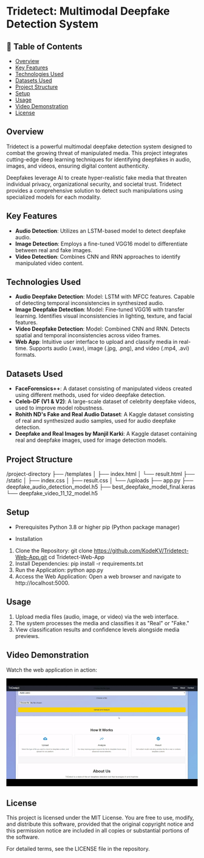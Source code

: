 # Tridetect: Multimodal Deepfake Detection System

## 📖 Table of Contents
- [Overview](#overview)
- [Key Features](#key-features)
- [Technologies Used](#technologies-used)
- [Datasets Used](#datasets-used)
- [Project Structure](#project-structure)
- [Setup](#setup)
- [Usage](#usage)
- [Video Demonstration](#video-demonstration)
- [License](#license)

## Overview
Tridetect is a powerful multimodal deepfake detection system designed to combat the growing threat of manipulated media. This project integrates cutting-edge deep learning techniques for identifying deepfakes in audio, images, and videos, ensuring digital content authenticity.

Deepfakes leverage AI to create hyper-realistic fake media that threaten individual privacy, organizational security, and societal trust. Tridetect provides a comprehensive solution to detect such manipulations using specialized models for each modality.

## Key Features
- **Audio Detection**: Utilizes an LSTM-based model to detect deepfake audio.
- **Image Detection**: Employs a fine-tuned VGG16 model to differentiate between real and fake images.
- **Video Detection**: Combines CNN and RNN approaches to identify manipulated video content.

## Technologies Used
- **Audio Deepfake Detection**:
Model: LSTM with MFCC features.
Capable of detecting temporal inconsistencies in synthesized audio.
- **Image Deepfake Detection**:
Model: Fine-tuned VGG16 with transfer learning.
Identifies visual inconsistencies in lighting, texture, and facial features.
- **Video Deepfake Detection**:
Model: Combined CNN and RNN.
Detects spatial and temporal inconsistencies across video frames.
- **Web App**:
Intuitive user interface to upload and classify media in real-time.
Supports audio (.wav), image (.jpg, .png), and video (.mp4, .avi) formats.

## Datasets Used
- **FaceForensics++**: A dataset consisting of manipulated videos created using different methods, used for video deepfake detection.
- **Celeb-DF (V1 & V2)**: A large-scale dataset of celebrity deepfake videos, used to improve model robustness.
- **Rohith ND's Fake and Real Audio Dataset**: A Kaggle dataset consisting of real and synthesized audio samples, used for audio deepfake detection.
- **Deepfake and Real Images by Manjil Karki**: A Kaggle dataset containing real and deepfake images, used for image detection models.

## Project Structure
/project-directory
├── /templates
│   ├── index.html
│   └── result.html
├── /static
│   ├── index.css
│   ├── result.css
│   └── /uploads
├── app.py
├── deepfake_audio_detection_model.h5
├── best_deepfake_model_final.keras
└── deepfake_video_11_12_model.h5

## Setup
- Prerequisites
Python 3.8 or higher
pip (Python package manager)

- Installation
1. Clone the Repository:
git clone https://github.com/KodeKV/Tridetect-Web-App.git
cd Tridetect-Web-App
2. Install Dependencies:
pip install -r requirements.txt
3. Run the Application:
python app.py
4. Access the Web Application: Open a web browser and navigate to http://localhost:5000.

## Usage
1. Upload media files (audio, image, or video) via the web interface.
2. The system processes the media and classifies it as "Real" or "Fake."
3. View classification results and confidence levels alongside media previews.

## Video Demonstration
Watch the web application in action:

![Tridetect GIF](https://github.com/KodeKV/Tridetect-Web-App/blob/main/Tridetect_recording_480p-MadewithClipchamp1-ezgif.com-video-to-gif-converter.gif)

## License
This project is licensed under the MIT License. You are free to use, modify, and distribute this software, provided that the original copyright notice and this permission notice are included in all copies or substantial portions of the software.

For detailed terms, see the LICENSE file in the repository.

